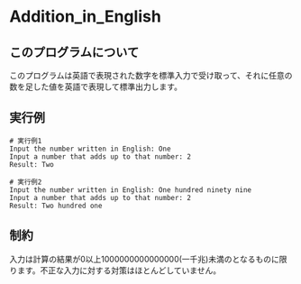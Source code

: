 # Addition_in_English

## このプログラムについて
このプログラムは英語で表現された数字を標準入力で受け取って、それに任意の数を足した値を英語で表現して標準出力します。

## 実行例
```
# 実行例1
Input the number written in English: One
Input a number that adds up to that number: 2
Result: Two

# 実行例2
Input the number written in English: One hundred ninety nine
Input a number that adds up to that number: 2
Result: Two hundred one
```

## 制約
入力は計算の結果が0以上1000000000000000(一千兆)未満のとなるものに限ります。不正な入力に対する対策はほとんどしていません。